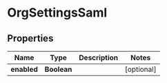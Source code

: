 

# OrgSettingsSaml

## Properties

Name | Type | Description | Notes
------------ | ------------- | ------------- | -------------
**enabled** | **Boolean** |  |  [optional]



